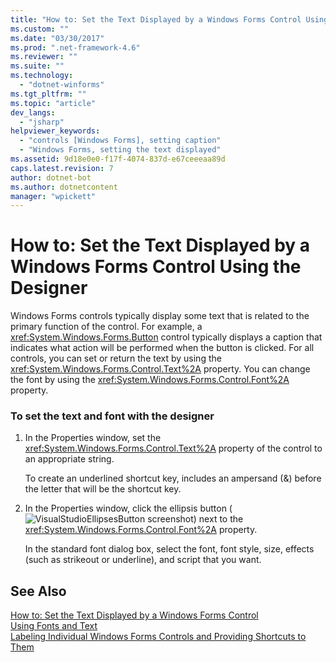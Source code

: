 ```yaml
---
title: "How to: Set the Text Displayed by a Windows Forms Control Using the Designer | Microsoft Docs"
ms.custom: ""
ms.date: "03/30/2017"
ms.prod: ".net-framework-4.6"
ms.reviewer: ""
ms.suite: ""
ms.technology: 
  - "dotnet-winforms"
ms.tgt_pltfrm: ""
ms.topic: "article"
dev_langs: 
  - "jsharp"
helpviewer_keywords: 
  - "controls [Windows Forms], setting caption"
  - "Windows Forms, setting the text displayed"
ms.assetid: 9d18e0e0-f17f-4074-837d-e67ceeeaa89d
caps.latest.revision: 7
author: dotnet-bot
ms.author: dotnetcontent
manager: "wpickett"
---
```

# How to: Set the Text Displayed by a Windows Forms Control Using the Designer
Windows Forms controls typically display some text that is related to the primary function of the control. For example, a <xref:System.Windows.Forms.Button> control typically displays a caption that indicates what action will be performed when the button is clicked. For all controls, you can set or return the text by using the <xref:System.Windows.Forms.Control.Text%2A> property. You can change the font by using the <xref:System.Windows.Forms.Control.Font%2A> property.  
  
### To set the text and font with the designer  
  
1.  In the Properties window, set the <xref:System.Windows.Forms.Control.Text%2A> property of the control to an appropriate string.  
  
     To create an underlined shortcut key, includes an ampersand (&) before the letter that will be the shortcut key.  
  
2.  In the Properties window, click the ellipsis button (![VisualStudioEllipsesButton screenshot](../../../../docs/framework/winforms/media/vbellipsesbutton.png "vbEllipsesButton")) next to the <xref:System.Windows.Forms.Control.Font%2A> property.  
  
     In the standard font dialog box, select the font, font style, size, effects (such as strikeout or underline), and script that you want.  
  
## See Also  
 [How to: Set the Text Displayed by a Windows Forms Control](../../../../docs/framework/winforms/controls/how-to-set-the-text-displayed-by-a-windows-forms-control.md)   
 [Using Fonts and Text](../../../../docs/framework/winforms/advanced/using-fonts-and-text.md)   
 [Labeling Individual Windows Forms Controls and Providing Shortcuts to Them](../../../../docs/framework/winforms/controls/labeling-individual-windows-forms-controls-and-providing-shortcuts-to-them.md)